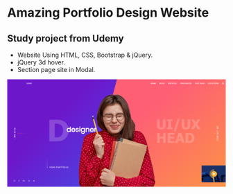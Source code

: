 # Amazing Portfolio Design Website

## Study project from Udemy

- Website Using HTML, CSS, Bootstrap & jQuery.
- jQuery 3d hover.
- Section page site in Modal.


![ux-ui](/preview.png)
